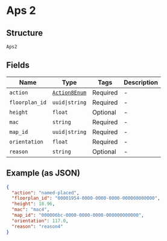 
# Aps 2

## Structure

`Aps2`

## Fields

| Name | Type | Tags | Description |
|  --- | --- | --- | --- |
| `action` | [`Action8Enum`](../../doc/models/action-8-enum.md) | Required | - |
| `floorplan_id` | `uuid\|string` | Required | - |
| `height` | `float` | Optional | - |
| `mac` | `string` | Required | - |
| `map_id` | `uuid\|string` | Required | - |
| `orientation` | `float` | Required | - |
| `reason` | `string` | Optional | - |

## Example (as JSON)

```json
{
  "action": "named-placed",
  "floorplan_id": "00001954-0000-0000-0000-000000000000",
  "height": 18.96,
  "mac": "mac4",
  "map_id": "000006bc-0000-0000-0000-000000000000",
  "orientation": 117.0,
  "reason": "reason4"
}
```

